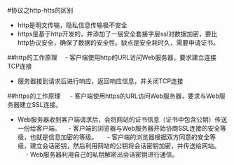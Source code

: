 #协议之http-htts的区别

- http是明文传输，隐私信息传输极不安全
- https是基于http开发的，并添加了一层安全套接字层ssl对数据加密，要比http协议安全，确保了数据的安全性。缺点是安全耗时久，需要申请证书。

##http的工作原理
　- 客户端使用http的URL访问Web服务器，要求建立连接TCP连接
  - 服务器接到请求后进行响应，返回响应信息，并关闭TCP连接


##https的工作原理
　 - 客户端使用https的URL访问Web服务器，要求与Web服务器建立SSL连接。
   - Web服务器收到客户端请求后，会将网站的证书信息（证书中包含公钥）传送一份给客户端。
 　- 客户端的浏览器与Web服务器开始协商SSL连接的安全等级，也就是信息加密的等级。
　 - 客户端的浏览器根据双方同意的安全等级，建立会话密钥，然后利用网站的公钥将会话密钥加密，并传送给网站。
　 - Web服务器利用自己的私钥解密出会话密钥进行通信。